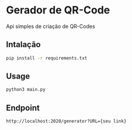 # Gerador de QR-Code

Api simples de criação de QR-Codes

## Intalação


```bash
pip install -r requirements.txt
```

## Usage

```bash
python3 main.py
```
## Endpoint

```http
http://localhost:2020/generator?URL={seu link} 
```
